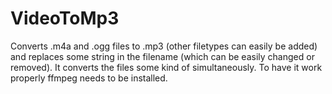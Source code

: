 # VideoToMp3
Converts .m4a and .ogg files to .mp3 (other filetypes can easily be added) and replaces some string in the filename (which can be easily changed or removed). It converts the files some kind of simultaneously.
To have it work properly ffmpeg needs to be installed.
